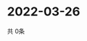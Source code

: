 # 2022-03-26
  共 0条

  <!-- BEGIN -->
  <!-- 最后更新时间Sat Mar 26 2022 23:03:36 GMT+0000 (Coordinated Universal Time) -->
  
  <!-- END -->
  
  